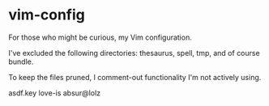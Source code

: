 vim-config
==========

For those who might be curious, my Vim configuration.

I've excluded the following directories: thesaurus, spell, tmp, and of course
bundle.

To keep the files pruned, I comment-out functionality I'm not actively using.

asdf.key love-is absur@lolz
